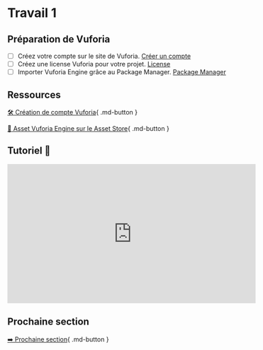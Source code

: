 # Travail 1    


## Préparation de Vuforia
- [ ] Créez votre compte sur le site de Vuforia. <a href="https://tim-montmorency.com/compendium/582-401-realite-mixte/realite-augmentee/introduction.html#creation-de-compte">Créer un compte</a>
- [ ] Créez une license Vuforia pour votre projet. <a href="https://tim-montmorency.com/compendium/582-401-realite-mixte/realite-augmentee/introduction.html#creation-dune-license">License</a>
- [ ] Importer Vuforia Engine grâce au Package Manager. <a href="https://tim-montmorency.com/compendium/582-401-realite-mixte/unity/introduction.html#importer-des-assets-du-asset-store">Package Manager</a>

## Ressources
[🛠️ Création de compte Vuforia](https://developer.vuforia.com/vui/auth/register){ .md-button }    

[📁 Asset Vuforia Engine sur le Asset Store](https://assetstore.unity.com/packages/templates/packs/vuforia-engine-163598){ .md-button }  


## Tutoriel 🎥
<iframe width="560" height="315" src="https://www.youtube.com/embed/IChbRlhdONM?si=JL_PgBfHEHtEjPJb" title="YouTube video player" frameborder="0" allow="accelerometer; autoplay; clipboard-write; encrypted-media; gyroscope; picture-in-picture; web-share" referrerpolicy="strict-origin-when-cross-origin" allowfullscreen></iframe>

## Prochaine section

[➡️ Prochaine section](https://davebirss.com/inspiration/){ .md-button }
